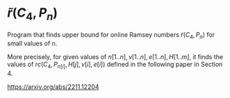 # $\tilde{r}(C_4, P_n)$
Program that finds upper bound for online Ramsey numbers $\tilde{r} (C_4, P_n)$ for small values of n.

More precisely, for given values of $n[1..n],v[1..n],e[1..n],H[1..m]$, it finds the values of 
$rc(C_4,P_{n[i]},H[j],v[i],e[i])$ defined in the following paper in Section 4.

https://arxiv.org/abs/2211.12204


